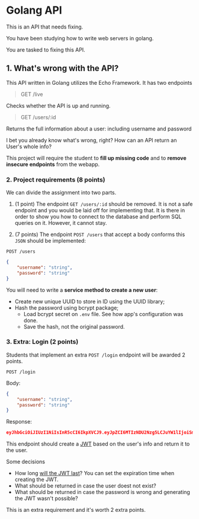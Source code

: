 # Golang API
This is an API that needs fixing.

You have been studying how to write web servers in golang.

You are tasked to fixing this API.

## 1. What's wrong with the API?

This API written in Golang utilizes the Echo Framework. It has two endpoints

> GET /live

Checks whether the API is up and running.

> GET /users/:id

Returns the full information about a user: including username and password

I bet you already know what's wrong, right? How can an API return an User's whole info?

This project will require the student to **fill up missing code**  and to **remove insecure endpoints** from the webapp.

### 2. Project requirements (8 points)

We can divide the assignment into two parts.

1. (1 point) The endpoint `GET /users/:id` should be removed. It is not a safe endpoint and you would be laid off for implementing that. It is there in order to show you how to connect to the database and perform SQL queries on it. However, it cannot stay.

2. (7 points) The endpoint `POST /users` that accept a body conforms this `JSON` should be implemented:

```
POST /users
```

```json
{
    "username": "string",
    "password": "string"
}
```

You will need to write a **service method to create a new user**:
* Create new unique UUID to store in ID using the UUID library;
* Hash the password using bcrypt package;
    - Load bcrypt secret on `.env` file. See how app's configuration was done.
    - Save the hash, not the original password.

### 3. Extra: Login (2 points)

Students that implement an extra `POST /login` endpoint will be awarded 2 points.

```
POST /login
```
Body:
```json
{
    "username": "string",
    "password": "string"
}
```

Response:
```json
eyJhbGciOiJIUzI1NiIsInR5cCI6IkpXVCJ9.eyJpZCI6MTIzNDU2Nzg5LCJuYW1lIjoiSm9zZXBoIn0.OpOSSw7e485LOP5PrzScxHb7SR6sAOMRckfFwi4rp7o
```

This endpoint should create a [JWT](https://github.com/golang-jwt/jwt) based on the user's info and return it to the user.

Some decisions
* How long [will the JWT last](https://jwt.io/)?
You can set the expiration time when creating the JWT.
* What should be returned in case the user doest not exist?
* What should be returned in case the password is wrong and generating the JWT wasn't possible?

This is an extra requirement and it's worth 2 extra points.